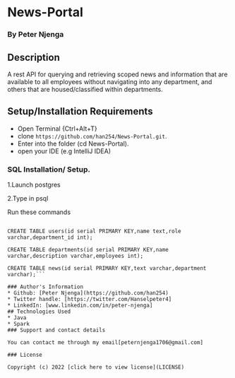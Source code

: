 # News-Portal
### By **Peter Njenga**
## Description
A rest API for querying and retrieving scoped news and information that are available to all employees without navigating into any department, and others that are housed/classified within departments.
## Setup/Installation Requirements
* Open Terminal {Ctrl+Alt+T}
* clone ```https://github.com/han254/News-Portal.git```.
* Enter into the folder (cd News-Portal).
* open your IDE (e.g  IntelliJ IDEA)

### SQL Installation/ Setup.
1.Launch postgres

2.Type in psql

Run these commands

```CREATE DATABASE news_portal;

CREATE TABLE users(id serial PRIMARY KEY,name text,role varchar,department_id int);

CREATE TABLE departments(id serial PRIMARY KEY,name varchar,description varchar,employees int);

CREATE TABLE news(id serial PRIMARY KEY,text varchar,department varchar);```

### Author's Information
* Github: [Peter Njenga](https://github.com/han254)
* Twitter handle: [https://twitter.com/Hanselpeter4]
* LinkedIn: [www.linkedin.com/in/peter-njenga]
## Technologies Used
* Java
* Spark
### Support and contact details

You can contact me through my email[peternjenga1706@gmail.com]

### License

Copyright (c) 2022 [click here to view license](LICENSE)
